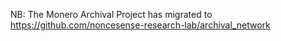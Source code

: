 NB: The Monero Archival Project has migrated to https://github.com/noncesense-research-lab/archival_network
